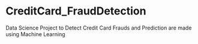 # CreditCard_FraudDetection
Data Science Project to Detect Credit Card Frauds and Prediction are made using Machine Learning
